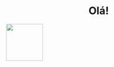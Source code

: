 

<h1 align="center">Olá!</h1>
<p float="left">
  <img src="https://media.discordapp.net/attachments/816888490955636747/864919456953401354/31_Sem_Titulo_20210714034422.png?width=497&height=672" width="100" />

</p>


